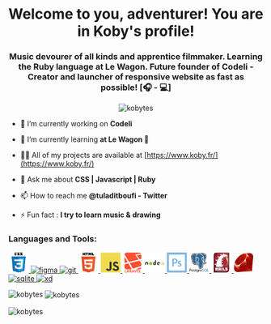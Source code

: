 <h1 align="center">Welcome to you, adventurer! You are in Koby's profile!</h1>
<h3 align="center">Music devourer of all kinds and apprentice filmmaker. Learning the Ruby language at Le Wagon. Future founder of Codeli - Creator and launcher of responsive website as fast as possible! [🎧 - 💻]</h3>

<p align="center"> <img src="https://komarev.com/ghpvc/?username=kobytes&label=Profile%20views&color=0e75b6&style=flat" alt="kobytes" /> </p>

- 🔭 I’m currently working on **Codeli**

- 🌱 I’m currently learning **at Le Wagon 🚃**

- 👨‍💻 All of my projects are available at [https://www.koby.fr/](https://www.koby.fr/)

- 💬 Ask me about **CSS | Javascript | Ruby**

- 📫 How to reach me **@tuladitboufi - Twitter**

- ⚡ Fun fact : **I try to learn music & drawing**

<h3 align="left">Languages and Tools:</h3>
<p align="left"> <a href="https://www.w3schools.com/css/" target="_blank"> <img src="https://raw.githubusercontent.com/devicons/devicon/master/icons/css3/css3-original-wordmark.svg" alt="css3" width="40" height="40"/> </a> <a href="https://www.figma.com/" target="_blank"> <img src="https://www.vectorlogo.zone/logos/figma/figma-icon.svg" alt="figma" width="40" height="40"/> </a> <a href="https://git-scm.com/" target="_blank"> <img src="https://www.vectorlogo.zone/logos/git-scm/git-scm-icon.svg" alt="git" width="40" height="40"/> </a> <a href="https://www.w3.org/html/" target="_blank"> <img src="https://raw.githubusercontent.com/devicons/devicon/master/icons/html5/html5-original-wordmark.svg" alt="html5" width="40" height="40"/> </a> <a href="https://developer.mozilla.org/en-US/docs/Web/JavaScript" target="_blank"> <img src="https://raw.githubusercontent.com/devicons/devicon/master/icons/javascript/javascript-original.svg" alt="javascript" width="40" height="40"/> </a> <a href="https://laravel.com/" target="_blank"> <img src="https://raw.githubusercontent.com/devicons/devicon/master/icons/laravel/laravel-plain-wordmark.svg" alt="laravel" width="40" height="40"/> </a> <a href="https://nodejs.org" target="_blank"> <img src="https://raw.githubusercontent.com/devicons/devicon/master/icons/nodejs/nodejs-original-wordmark.svg" alt="nodejs" width="40" height="40"/> </a> <a href="https://www.photoshop.com/en" target="_blank"> <img src="https://raw.githubusercontent.com/devicons/devicon/master/icons/photoshop/photoshop-line.svg" alt="photoshop" width="40" height="40"/> </a> <a href="https://www.postgresql.org" target="_blank"> <img src="https://raw.githubusercontent.com/devicons/devicon/master/icons/postgresql/postgresql-original-wordmark.svg" alt="postgresql" width="40" height="40"/> </a> <a href="https://rubyonrails.org" target="_blank"> <img src="https://raw.githubusercontent.com/devicons/devicon/master/icons/rails/rails-original-wordmark.svg" alt="rails" width="40" height="40"/> </a> <a href="https://www.ruby-lang.org/en/" target="_blank"> <img src="https://raw.githubusercontent.com/devicons/devicon/master/icons/ruby/ruby-original.svg" alt="ruby" width="40" height="40"/> </a> <a href="https://www.sqlite.org/" target="_blank"> <img src="https://www.vectorlogo.zone/logos/sqlite/sqlite-icon.svg" alt="sqlite" width="40" height="40"/> </a> <a href="https://www.adobe.com/products/xd.html" target="_blank"> <img src="https://cdn.worldvectorlogo.com/logos/adobe-xd.svg" alt="xd" width="40" height="40"/> </a> </p>

<p><img align="left" src="https://github-readme-stats.vercel.app/api/top-langs?username=kobytes&show_icons=true&locale=en&layout=compact" alt="kobytes" /></p>

<p>&nbsp;<img align="center" src="https://github-readme-stats.vercel.app/api?username=kobytes&show_icons=true&locale=en" alt="kobytes" /></p>

<p><img align="center" src="https://github-readme-streak-stats.herokuapp.com/?user=kobytes&" alt="kobytes" /></p>

